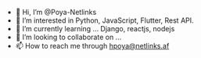 - 👋 Hi, I’m @Poya-Netlinks
- 👀 I’m interested in Python, JavaScript, Flutter, Rest API.
- 🌱 I’m currently learning ... Django, reactjs, nodejs
- 💞️ I’m looking to collaborate on ...
- 📫 How to reach me through hpoya@netlinks.af

<!---
Poya-Netlinks/Poya-Netlinks is a ✨ special ✨ repository because its `README.md` (this file) appears on your GitHub profile.
You can click the Preview link to take a look at your changes.
--->
